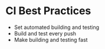 # CI Best Practices

* Set automated building and testing
* Build and test every push
* Make building and testing fast
